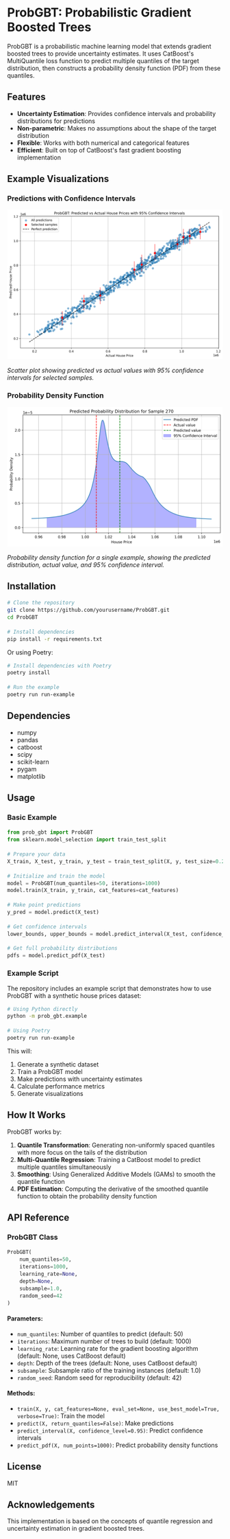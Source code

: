 # ProbGBT: Probabilistic Gradient Boosted Trees

ProbGBT is a probabilistic machine learning model that extends gradient boosted trees to provide uncertainty estimates. It uses CatBoost's MultiQuantile loss function to predict multiple quantiles of the target distribution, then constructs a probability density function (PDF) from these quantiles.

## Features

- **Uncertainty Estimation**: Provides confidence intervals and probability distributions for predictions
- **Non-parametric**: Makes no assumptions about the shape of the target distribution
- **Flexible**: Works with both numerical and categorical features
- **Efficient**: Built on top of CatBoost's fast gradient boosting implementation

## Example Visualizations

### Predictions with Confidence Intervals

![Predictions vs Actual with Confidence Intervals](./images/predictions_vs_actual.png)

*Scatter plot showing predicted vs actual values with 95% confidence intervals for selected samples.*

### Probability Density Function

![Probability Density Function](./images/predicted_pdf.png)

*Probability density function for a single example, showing the predicted distribution, actual value, and 95% confidence interval.*

## Installation

```bash
# Clone the repository
git clone https://github.com/yourusername/ProbGBT.git
cd ProbGBT

# Install dependencies
pip install -r requirements.txt
```

Or using Poetry:

```bash
# Install dependencies with Poetry
poetry install

# Run the example
poetry run run-example
```

## Dependencies

- numpy
- pandas
- catboost
- scipy
- scikit-learn
- pygam
- matplotlib

## Usage

### Basic Example

```python
from prob_gbt import ProbGBT
from sklearn.model_selection import train_test_split

# Prepare your data
X_train, X_test, y_train, y_test = train_test_split(X, y, test_size=0.2)

# Initialize and train the model
model = ProbGBT(num_quantiles=50, iterations=1000)
model.train(X_train, y_train, cat_features=cat_features)

# Make point predictions
y_pred = model.predict(X_test)

# Get confidence intervals
lower_bounds, upper_bounds = model.predict_interval(X_test, confidence_level=0.95)

# Get full probability distributions
pdfs = model.predict_pdf(X_test)
```

### Example Script

The repository includes an example script that demonstrates how to use ProbGBT with a synthetic house prices dataset:

```bash
# Using Python directly
python -m prob_gbt.example

# Using Poetry
poetry run run-example
```

This will:
1. Generate a synthetic dataset
2. Train a ProbGBT model
3. Make predictions with uncertainty estimates
4. Calculate performance metrics
5. Generate visualizations

## How It Works

ProbGBT works by:

1. **Quantile Transformation**: Generating non-uniformly spaced quantiles with more focus on the tails of the distribution
2. **Multi-Quantile Regression**: Training a CatBoost model to predict multiple quantiles simultaneously
3. **Smoothing**: Using Generalized Additive Models (GAMs) to smooth the quantile function
4. **PDF Estimation**: Computing the derivative of the smoothed quantile function to obtain the probability density function

## API Reference

### ProbGBT Class

```python
ProbGBT(
    num_quantiles=50,
    iterations=1000,
    learning_rate=None,
    depth=None,
    subsample=1.0,
    random_seed=42
)
```

#### Parameters:

- `num_quantiles`: Number of quantiles to predict (default: 50)
- `iterations`: Maximum number of trees to build (default: 1000)
- `learning_rate`: Learning rate for the gradient boosting algorithm (default: None, uses CatBoost default)
- `depth`: Depth of the trees (default: None, uses CatBoost default)
- `subsample`: Subsample ratio of the training instances (default: 1.0)
- `random_seed`: Random seed for reproducibility (default: 42)

#### Methods:

- `train(X, y, cat_features=None, eval_set=None, use_best_model=True, verbose=True)`: Train the model
- `predict(X, return_quantiles=False)`: Make predictions
- `predict_interval(X, confidence_level=0.95)`: Predict confidence intervals
- `predict_pdf(X, num_points=1000)`: Predict probability density functions

## License

MIT

## Acknowledgements

This implementation is based on the concepts of quantile regression and uncertainty estimation in gradient boosted trees. 